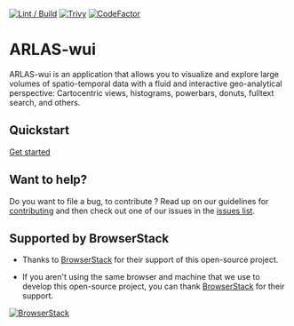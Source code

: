 [![Lint / Build](https://github.com/gisaia/ARLAS-wui/actions/workflows/main.yml/badge.svg)](https://github.com/gisaia/ARLAS-wui/actions/workflows/main.yml)
[![Trivy](https://github.com/gisaia/ARLAS-wui/actions/workflows/trivy.yml/badge.svg)](https://github.com/gisaia/ARLAS-wui/actions/workflows/trivy.yml)
[![CodeFactor](https://www.codefactor.io/repository/github/gisaia/arlas-wui/badge)](https://www.codefactor.io/repository/github/gisaia/arlas-wui)

# ARLAS-wui

ARLAS-wui is an application that allows you to visualize and explore large volumes of spatio-temporal data with a fluid and interactive geo-analytical perspective: Cartocentric views, histograms, powerbars, donuts, fulltext search, and others.

## Quickstart

[Get started](https://docs.arlas.io/arlas-wui-configuration/)

## Want to help?

Do you want to file a bug, to contribute ? 
Read up on our guidelines for [contributing](https://github.com/gisaia/ARLAS-wui/blob/master/CONTRIBUTING.md) and then check out one of our issues in the [issues list](https://github.com/gisaia/ARLAS-wui/issues).

## Supported by BrowserStack
- Thanks to [BrowserStack](https://browserstack.com/) for their support of this open-source project.
+ If you aren't using the same browser and machine that we use to develop this open-source project, you can thank [BrowserStack](https://browserstack.com/) for their support.

[![BrowserStack](https://d2ogrdw2mh0rsl.cloudfront.net/production/images/static/header/header-logo.svg)](https://www.browserstack.com/)
